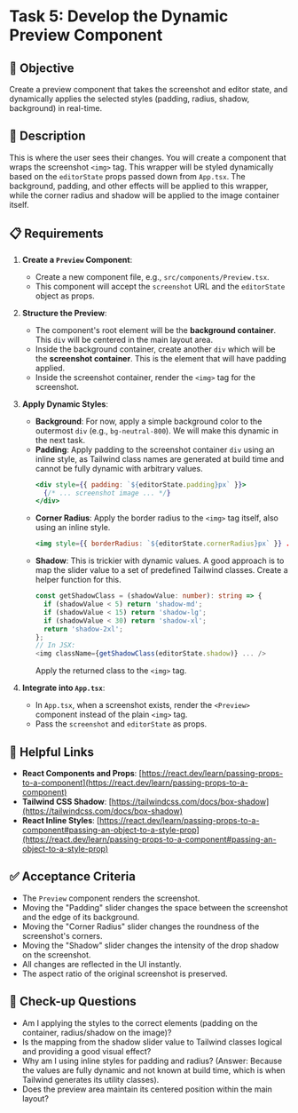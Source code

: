 # Task 5: Develop the Dynamic Preview Component

## 🎯 Objective

Create a preview component that takes the screenshot and editor state, and dynamically applies the selected styles (padding, radius, shadow, background) in real-time.

## 📝 Description

This is where the user sees their changes. You will create a component that wraps the screenshot `<img>` tag. This wrapper will be styled dynamically based on the `editorState` props passed down from `App.tsx`. The background, padding, and other effects will be applied to this wrapper, while the corner radius and shadow will be applied to the image container itself.

## 📋 Requirements

1.  **Create a `Preview` Component**:

    - Create a new component file, e.g., `src/components/Preview.tsx`.
    - This component will accept the `screenshot` URL and the `editorState` object as props.

2.  **Structure the Preview**:

    - The component's root element will be the **background container**. This `div` will be centered in the main layout area.
    - Inside the background container, create another `div` which will be the **screenshot container**. This is the element that will have padding applied.
    - Inside the screenshot container, render the `<img>` tag for the screenshot.

3.  **Apply Dynamic Styles**:

    - **Background**: For now, apply a simple background color to the outermost `div` (e.g., `bg-neutral-800`). We will make this dynamic in the next task.
    - **Padding**: Apply padding to the screenshot container `div` using an inline style, as Tailwind class names are generated at build time and cannot be fully dynamic with arbitrary values.
      ```jsx
      <div style={{ padding: `${editorState.padding}px` }}>
        {/* ... screenshot image ... */}
      </div>
      ```
    - **Corner Radius**: Apply the border radius to the `<img>` tag itself, also using an inline style.
      ```jsx
      <img style={{ borderRadius: `${editorState.cornerRadius}px` }} ... />
      ```
    - **Shadow**: This is trickier with dynamic values. A good approach is to map the slider value to a set of predefined Tailwind classes. Create a helper function for this.
      ```typescript
      const getShadowClass = (shadowValue: number): string => {
        if (shadowValue < 5) return 'shadow-md';
        if (shadowValue < 15) return 'shadow-lg';
        if (shadowValue < 30) return 'shadow-xl';
        return 'shadow-2xl';
      };
      // In JSX:
      <img className={getShadowClass(editorState.shadow)} ... />
      ```
      Apply the returned class to the `<img>` tag.

4.  **Integrate into `App.tsx`**:
    - In `App.tsx`, when a screenshot exists, render the `<Preview>` component instead of the plain `<img>` tag.
    - Pass the `screenshot` and `editorState` as props.

## 🔗 Helpful Links

- **React Components and Props**: [https://react.dev/learn/passing-props-to-a-component](https://react.dev/learn/passing-props-to-a-component)
- **Tailwind CSS Shadow**: [https://tailwindcss.com/docs/box-shadow](https://tailwindcss.com/docs/box-shadow)
- **React Inline Styles**: [https://react.dev/learn/passing-props-to-a-component#passing-an-object-to-a-style-prop](https://react.dev/learn/passing-props-to-a-component#passing-an-object-to-a-style-prop)

## ✅ Acceptance Criteria

- The `Preview` component renders the screenshot.
- Moving the "Padding" slider changes the space between the screenshot and the edge of its background.
- Moving the "Corner Radius" slider changes the roundness of the screenshot's corners.
- Moving the "Shadow" slider changes the intensity of the drop shadow on the screenshot.
- All changes are reflected in the UI instantly.
- The aspect ratio of the original screenshot is preserved.

## 🧐 Check-up Questions

- Am I applying the styles to the correct elements (padding on the container, radius/shadow on the image)?
- Is the mapping from the shadow slider value to Tailwind classes logical and providing a good visual effect?
- Why am I using inline styles for padding and radius? (Answer: Because the values are fully dynamic and not known at build time, which is when Tailwind generates its utility classes).
- Does the preview area maintain its centered position within the main layout?

